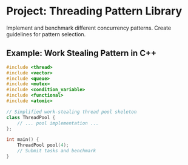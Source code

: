 # Project: Threading Pattern Library

Implement and benchmark different concurrency patterns. Create guidelines for pattern selection.

## Example: Work Stealing Pattern in C++
```cpp
#include <thread>
#include <vector>
#include <queue>
#include <mutex>
#include <condition_variable>
#include <functional>
#include <atomic>

// Simplified work-stealing thread pool skeleton
class ThreadPool {
    // ... pool implementation ...
};

int main() {
    ThreadPool pool(4);
    // Submit tasks and benchmark
}
```
